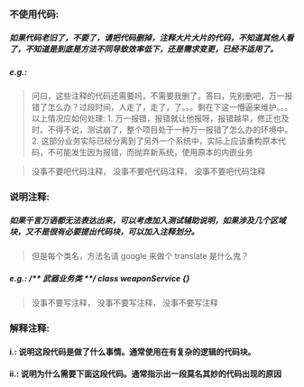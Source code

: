 ### 不使用代码: 
##### 如果代码老旧了，不要了，请把代码删掉，注释大片大片的代码，不知道其他人看了，不知道是到底是方法不同导致效率低下，还是需求变更，已经不适用了。
##### e.g.: 
> 问曰，这些注释的代码还需要吗，不需要我删了。答曰，先别删吧，万一报错了怎么办？过段时间，人走了，走了，了。。。剩在下这一懵逼来维护。。。
      以上情况应如何处理: 
        1. 万一报错，报错就让他报呀，报错越早，修正也及时。不得不说，测试崩了，整个项目处于一种万一报错了怎么办的环境中。
        2. 这部分业务实际已经分离到了另外一个系统中，实际上应该重构原本代码，不可能发生因为报错，而抛弃新系统，使用原本的内嵌业务
        
> 没事不要吧代码注释， 没事不要吧代码注释， 没事不要吧代码注释

### 说明注释: 
##### 如果千言万语都无法表达出来，可以考虑加入测试辅助说明，如果涉及几个区域块，又不是很有必要提出代码块，可以加入注释划分。

> 但是每个类名，方法名请 google 来做个 translate 是什么鬼？

##### e.g.: /** 武器业务类 **/ class weaponService {} 

> 没事不要写注释， 没事不要写注释， 没事不要写注释

### 解释注释:
#### i.: 说明这段代码是做了什么事情。通常使用在有复杂的逻辑的代码块。
#### ii.: 说明为什么需要下面这段代码。通常指示出一段莫名其妙的代码出现的原因
